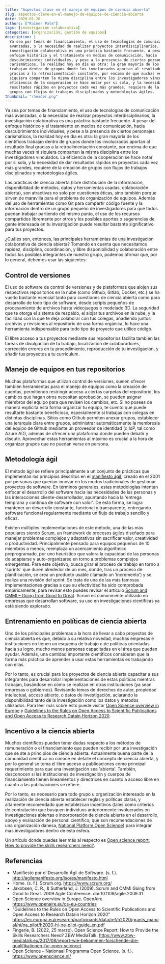 ```yaml
---
title: "Aspectos clave en el manejo de equipos de ciencia abierta"
slug: aspectos-clave-en-el-manejo-de-equipos-de-ciencia-abierta
date: 2020-01-20
authors: ["Rainer Palm"]
tags: [investigación colaborativa]
categories: [organización, gestión de equipos]
description: |
  Ya sea por temas de financiamiento, el uso de tecnologías de comunicación más
  avanzadas, o la necesidad de realizar proyectos interdisciplinarios, la
  investigación colaborativa es una práctica bastante frecuente. A pesar del
  enfoque histórico y el tratamiento en medios de comunicación, hacia
  descubrimientos individuales, y pese a la presencia de ciertos personajes
  carismáticos, la realidad hoy en día es otra: la gran mayoría de los científicos
  trabajan dentro de grupos donde los involucrados aportan al resultado final
  gracias a la retroalimentación constante, por encima de que muchas veces ni
  siquiera comparten la misma disciplina entre los investigadores vinculados. La
  eficiencia de la cooperación se hace notar por si sola, y la necesidad de dar
  resultados rápidos en proyectos cada vez más grandes, requiere de la creación de
  grupos con flujos de trabajos disciplinados y metodologías ágiles.
thumbnail: "/header.png"
---
```


<!-- # Aspectos clave en el manejo de equipos de ciencia abierta -->
<!-- **Por Rainer Palm** -->

Ya sea por temas de financiamiento, el uso de tecnologías de comunicación más
avanzadas, o la necesidad de realizar proyectos interdisciplinarios, la
investigación colaborativa es una práctica bastante frecuente. A pesar del
enfoque histórico y el tratamiento en medios de comunicación, hacia
descubrimientos individuales, y pese a la presencia de ciertos personajes
carismáticos, la realidad hoy en día es otra: la gran mayoría de los científicos
trabajan dentro de grupos donde los involucrados aportan al resultado final
gracias a la retroalimentación constante, por encima de que muchas veces ni
siquiera comparten la misma disciplina entre los investigadores vinculados. La
eficiencia de la cooperación se hace notar por si sola, y la necesidad de dar
resultados rápidos en proyectos cada vez más grandes, requiere de la creación de
grupos con flujos de trabajos disciplinados y metodologías ágiles.

<!-- TEASER_END -->

Las prácticas de ciencia abierta (libre distribución de la información,
disponibilidad de métodos, datos y herramientas usadas, colaboración abierta),
son atractivas no solo por cuestiones éticas, sino también porque sirven de
maravilla para el problema de organización de equipos. Además del uso de
herramientas como Git para compartir código fuente y la información dentro de un
grupo pequeño de investigadores para que todos puedan trabajar partiendo del
mismo punto, el uso de los recursos compartidos libremente por otros y los
posibles aportes o sugerencias de gente interesada en tu investigación puede
resultar bastante significativo para tus proyectos.

¿Cuáles son, entonces, las principales herramientas de una investigación
colaborativa de ciencia abierta? Tomando en cuenta que necesitamos rapidez,
disciplina, coordinación, y libre disponibilidad y colaboración entre todos los
posibles integrantes de nuestro grupo, podemos afirmar que, por lo general,
debemos usar las siguientes:

## Control de versiones

El uso de software de control de versiones y de plataformas que alojen sus
respectivos repositorios en la nube (como Github, Gitlab, Docker, etc.) se ha
vuelto bastante esencial tanto para cuestiones de ciencia abierta como para
desarrollo de todo tipo de software, desde scripts pequeños de procesamiento de
archivos hasta videojuegos o modelado 3D. La seguridad que te otorga el sistema
de respaldo, el alojar tus archivos en la nube, y la facilidad con la que te
deja colaborar con tus colegas, añadiendo juntos archivos y revisiones al
repositorio de una forma orgánica, lo hace una herramienta indispensable para
todo tipo de proyecto que utilice código.

El libre acceso a tus proyectos mediante sus repositorios facilita también las
tareas de divulgación de tu trabajo, localización de colaboradores, corrección
errores en tu procedimiento, reproducción de tu investigación, y añadir tus
proyectos a tu curriculum.

## Manejo de equipos en tus repositorios

Muchas plataformas que utilizan control de versiones, suelen ofrecer también
herramientas para el manejo de equipos como la creación de cuentas, permitiendo
restringir acceso a ciertas carpetas del repositorio, los cambios que hagan
otros necesitan aprobación, se pueden asignar miembros del equipo para que
revisen los cambios, etc. Si no posees de manera explícita esta forma organizar
tu equipo, te cuento que puede resultarte bastante beneficioso, especialmente si
trabajas con colegas en distintas disciplinas. Sitios como Github permiten
anexar grupos, establecer una jerarquía clara entre grupos, administrar
automáticamente la membresía del equipo de Github mediante un proveedor de
identidad (o IdP, tal como Azure AD), además de ofrecer una plataforma donde
pueden debatir y discutir. Aprovechar estas herramientas al máximo es crucial a
la hora de organizar grupos que no puedan verse en persona.

## Metodología ágil

El método ágil se refiere principalmente a un conjunto de prácticas que
implementan los principios descritos en el
[manifiesto ágil](http://agilemanifesto.org/iso/es/manifesto.html), creado en el
2001 por personas que querían innovar en los modos tradicionales de gestionar
proyectos de software. En términos generales, estas metodologías intentan
enfocar el desarrollo del software hacia las necesidades de las personas y las
interacciones cliente-desarrollador, apuntando hacia la 'entrega temprana y
continua de software con valor'. De esta forma, se logra mantener un desarrollo
constante, funcional y transparente, entregando software funcional regularmente
mediante un flujo de trabajo sencillo y eficaz.

Existen múltiples implementaciones de este método, una de las más populares
siendo [Scrum](https://www.scrum.org/), un framework de procesos ágiles diseñado
para manejar problemas complejos y adaptativos sin sacrificar valor, creatividad
o productividad. Principalmente pensado para equipos pequeños de 10 miembros o
menos, reemplaza un acercamiento algorítmico preprogramado, por uno heurístico
que valora la capacidad de las personas de adaptarse y auto-organizarse en torno
a problemas complejos emergentes. Para este objetivo, busca girar el proceso de
trabajo en torno a 'sprints' que duren alrededor de un mes, donde, tras un
proceso de planificación, se crea un producto usable (llamado un 'incremento') y
se realiza una revisión del sprint. Se trata de una de las más famosas
implementaciones gracias a que su efectividad ha sido comprobada empíricamente,
para revisar esto puedes revisar el artículo
[Scrum and CMMI – Going from Good to Great](https://sci-hub.se/10.1109/agile.2009.31).
Scrum es comúnmente utilizado en empresas que desarrollan software, su uso en
investigaciones científicas ya está siendo explorado.

## Entrenamiento en políticas de ciencia abierta

Uno de los principales problemas a la hora de llevar a cabo proyectos de ciencia
abierta es que, debido a su relativa novedad, muchas empresas e instituciones no
tienen un esquema de trabajo o de políticas orientadas hacia su logro, mucho
menos personas capacitadas en el área que puedan ayudar. Además, una cantidad
importante científicos consideran que la forma más práctica de aprender a usar
estas herramientas es trabajando con ellas.

Por lo tanto, es crucial para los proyectos de ciencia abierta capacitar a sus
integrantes para desarrollar implementaciones de estas políticas mientras
trabajan, basándose en cómo se realizan en otras instituciones (ya sean empresas
o gobiernos). Revisando temas de derechos de autor, propiedad intelectual,
acceso abierto, o datos de investigación, aclarando la disponibilidad tanto de
la investigación como los datos y métodos utilizados. Para leer más sobre esto
puede visitar
[Open Science overview in Europe](https://www.openaire.eu/member-states-overview)
y
[Guidelines to the Rules on Open Access to Scientific Publications and Open Access to Research Datain Horizon 2020](https://ec.europa.eu/research/participants/data/ref/h2020/grants_manual/hi/oa_pilot/h2020-hi-oa-pilot-guide_en.pdf).

## Incentivo a la ciencia abierta

Muchos científicos pueden tener dudas respecto a los métodos de remuneración o
el financiamiento que pueden recibir por una investigación que se ate a
principios de ciencia abierta. Actualmente buena parte de la comunidad
científica no conoce en detalle el concepto de ciencia abierta, y por lo general
se toma el libre acceso a publicaciones como principal requerimiento para que
una investigación sea 'abierta'. También, desconocen si las instituciones de
investigación y cuerpos de financiamiento tienen lineamientos y directrices en
cuanto a acceso libre en cuanto a las publicaciones se refiere.

Por lo tanto, es necesario para todo grupo u organización interesado en la
realización de ciencia abierta establecer reglas y políticas claras, y altamente
recomendado que establezcan incentivos (tales como criterios de contratación que
busquen individuos anteriormente involucrados en investigaciones abiertas o
incorporación de ciencia abierta en el desarrollo, apoyo y evaluación de
personal científico, que son recomendaciones de una organización danesa,
[National Platform Open Science](https://www.openscience.nl/)) para integrar mas
investigadores dentro de esta esfera.

Un artículo donde puedes leer más al respecto es
[Open science report: How to provide the skills researchers need?](https://www.zbw-mediatalk.eu/2017/08/report-wie-bekommen-forschende-die-qualifikationen-fur-open-science/).

## Referencias

- Manifiesto por el Desarrollo Ágil de Software. (s. f.).
  http://agilemanifesto.org/iso/es/manifesto.html
- Home. (s. f.). Scrum.org. https://www.scrum.org/
- Jakobsen, C. R., & Sutherland, J. (2009). Scrum and CMMI Going from Good to
  Great. 2009 Agile Conference. doi:10.1109/agile.2009.31
- Open Science overview in Europe. OpenAire.
  https://www.openaire.eu/os-eu-countries
- "Guidelines to the Rules on Open Access to Scientific Publications and Open
  Access to Research Datain Horizon 2020"
  https://ec.europa.eu/research/participants/data/ref/h2020/grants_manual/hi/oa_pilot/h2020-hi-oa-pilot-guide_en.pdf
- Fingerle, B. (2022, 25 marzo). Open Science Report: How to Provide the Skills
  Researchers Need? ZBW MediaTalk.
  https://www.zbw-mediatalk.eu/2017/08/report-wie-bekommen-forschende-die-qualifikationen-fur-open-science/
- Open Science – Nationaal Programma Open Science. (s. f.).
  https://www.openscience.nl/
